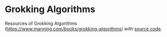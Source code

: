 # Grokking Algorithms
Resources of Grokking Algorithms (https://www.manning.com/books/grokking-algorithms) with [source code](https://github.com/egonschiele/grokking_algorithms).
